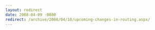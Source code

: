 ```yaml
---
layout: redirect
date: 2008-04-09 -0800
redirect: /archive/2008/04/10/upcoming-changes-in-routing.aspx/
---
```

